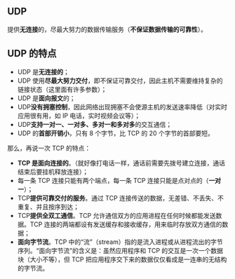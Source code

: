 ## UDP

提供**无连接**的，尽最大努力的数据传输服务（**不保证数据传输的可靠性**）。

## UDP 的特点

- UDP 是**无连接的**；
- UDP 使用**尽最大努力交付**，即不保证可靠交付，因此主机不需要维持复杂的链接状态（这里面有许多参数）；
- UDP 是**面向报文**的；
- UDP**没有拥塞控制**，因此网络出现拥塞不会使源主机的发送速率降低（对实时应用很有用，如 IP 电话，实时视频会议等）；
- UDP**支持一对一、一对多、多对一和多对多**的交互通信；
- UDP 的**首部开销小**，只有 8 个字节，比 TCP 的 20 个字节的首部要短。

那么，再说一次 TCP 的特点：

- **TCP 是面向连接的**。（就好像打电话一样，通话前需要先拨号建立连接，通话结束后要挂机释放连接）；
- 每一条 TCP 连接只能有两个端点，每一条 TCP 连接只能是点对点的（**一对一**）；
- TCP**提供可靠交付的服务**。通过 TCP 连接传送的数据，无差错、不丢失、不重复、并且按序到达；
- TCP**提供全双工通信**。TCP 允许通信双方的应用进程在任何时候都能发送数据。TCP 连接的两端都设有发送缓存和接收缓存，用来临时存放双方通信的数据；
- **面向字节流**。TCP 中的“流”（stream）指的是流入进程或从进程流出的字节序列。“面向字节流”的含义是：虽然应用程序和 TCP 的交互是一次一个数据块（大小不等），但 TCP 把应用程序交下来的数据仅仅看成是一连串的无结构的字节流。
